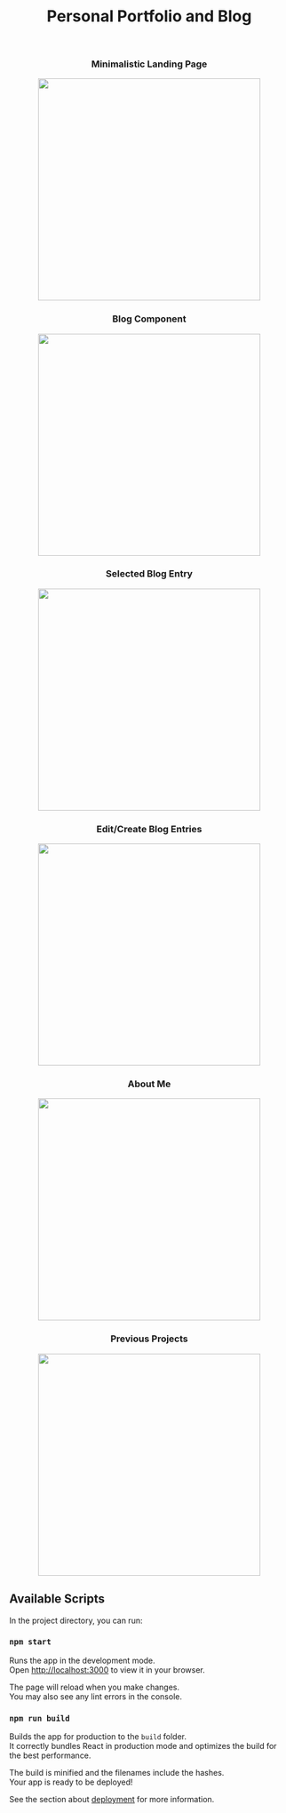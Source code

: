 <div align="center">
  <h1>Personal Portfolio and Blog</h1>
  <br/>
  <h3> Minimalistic Landing Page</h3>
  <img src="https://github.com/kemp3673/Blog/assets/102747919/99e4030d-93e9-45a3-a080-123b5c5ef3c4" height="400"/>
  <h3>Blog Component</h3>
  <img src="https://github.com/kemp3673/Blog/assets/102747919/333cc473-09f1-4a9a-b3c7-655cac8cdaf7" height="400"/>
  <h3>Selected Blog Entry</h3>
  <img src="https://github.com/kemp3673/Blog/assets/102747919/8e3c29f1-e6a8-4251-a546-10bffd67c14d" height="400"/>
  <h3>Edit/Create Blog Entries</h3>
  <img src="https://github.com/kemp3673/Blog/assets/102747919/254f50de-0e65-4c25-803d-9d09c781b472" height="400"/>
  <h3>About Me</h3>
  <img src="https://github.com/kemp3673/Blog/assets/102747919/6ea85fd1-433e-4302-ad54-a617fea97d7f" height="400"/>
  <h3>Previous Projects</h3>
  <img src="https://github.com/kemp3673/Blog/assets/102747919/c3e7bf7a-6935-4bc2-a15a-ef966b64ee8d" height="400"/>
</div>


## Available Scripts

In the project directory, you can run:

### `npm start`

Runs the app in the development mode.\
Open [http://localhost:3000](http://localhost:3000) to view it in your browser.

The page will reload when you make changes.\
You may also see any lint errors in the console.

### `npm run build`

Builds the app for production to the `build` folder.\
It correctly bundles React in production mode and optimizes the build for the best performance.

The build is minified and the filenames include the hashes.\
Your app is ready to be deployed!

See the section about [deployment](https://facebook.github.io/create-react-app/docs/deployment) for more information.

